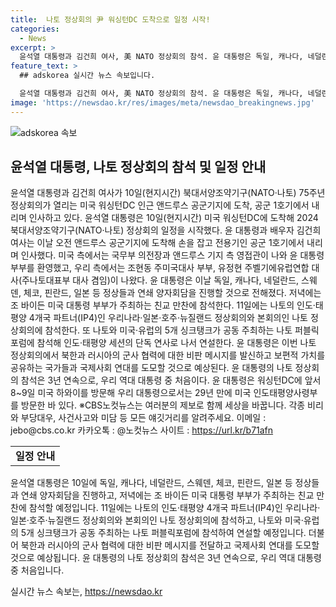 ```yaml
---
title:  나토 정상회의 尹 워싱턴DC 도착으로 일정 시작!
categories:
  - News
excerpt: >
  윤석열 대통령과 김건희 여사, 美 NATO 정상회의 참석. 윤 대통령은 독일, 캐나다, 네덜란드, 스웨덴, 일본 등 정상과 양자회담. 조 바이든 대통령 부부 친교 만찬 참석. 나토 정상회의 및 인도·태평양 4개국 정상회의 참석 예정. 또한 나토 퍼블릭포럼 연설 예정. 북한과 러시아의 군사 협력 비판 예상. 3년 연속 나토 정상회의 참석으로 역대 대통령 중 처음. 전날 미국 하와이 방문한 바도 인상적.
feature_text: >
  ## adskorea 실시간 뉴스 속보입니다.

  윤석열 대통령과 김건희 여사, 美 NATO 정상회의 참석. 윤 대통령은 독일, 캐나다, 네덜란드, 스웨덴, 일본 등 정상과 양자회담. 조 바이든 대통령 부부 친교 만찬 참석. 나토 정상회의 및 인도·태평양 4개국 정상회의 참석 예정. 또한 나토 퍼블릭포럼 연설 예정. 북한과 러시아의 군사 협력 비판 예상. 3년 연속 나토 정상회의 참석으로 역대 대통령 중 처음. 전날 미국 하와이 방문한 바도 인상적.
image: 'https://newsdao.kr/res/images/meta/newsdao_breakingnews.jpg'
---
```


<p><img src="https://newsdao.kr/res/images/meta/newsdao_breakingnews.jpg" alt="adskorea 속보" /></p>

<h2 data-ke-size="size26">윤석열 대통령, 나토 정상회의 참석 및 일정 안내</h2>

<p data-ke-size="size16">윤석열 대통령과 김건희 여사가 10일(현지시간) 북대서양조약기구(NATO·나토) 75주년 정상회의가 열리는 미국 워싱턴DC 인근 앤드루스 공군기지에 도착, 공군 1호기에서 내리며 인사하고 있다.  윤석열 대통령은 10일(현지시간) 미국 워싱턴DC에 도착해 2024 북대서양조약기구(NATO·나토) 정상회의 일정을 시작했다. 윤 대통령과 배우자 김건희 여사는 이날 오전 앤드루스 공군기지에 도착해 손을 잡고 전용기인 공군 1호기에서 내리며 인사했다. 미국 측에서는 국무부 의전장과 앤드루스 기지 측 영접관이 나와 윤 대통령 부부를 환영했고, 우리 측에서는 조현동 주미국대사 부부, 유정현 주벨기에유럽연합 대사(주나토대표부 대사 겸임)이 나왔다. 윤 대통령은 이날 독일, 캐나다, 네덜란드, 스웨덴, 체코, 핀란드, 일본 등 정상들과 연쇄 양자회담을 진행할 것으로 전해졌다. 저녁에는 조 바이든 미국 대통령 부부가 주최하는 친교 만찬에 참석한다. 11일에는 나토의 인도·태평양 4개국 파트너(IP4)인 우리나라·일본·호주·뉴질랜드 정상회의와 본회의인 나토 정상회의에 참석한다. 또 나토와 미국·유럽의 5개 싱크탱크가 공동 주최하는 나토 퍼블릭포럼에 참석해 인도·태평양 세션의 단독 연사로 나서 연설한다. 윤 대통령은 이번 나토 정상회의에서 북한과 러시아의 군사 협력에 대한 비판 메시지를 발신하고 보편적 가치를 공유하는 국가들과 국제사회 연대를 도모할 것으로 예상된다. 윤 대통령의 나토 정상회의 참석은 3년 연속으로, 우리 역대 대통령 중 처음이다. 윤 대통령은 워싱턴DC에 앞서 8~9일 미국 하와이를 방문해 우리 대통령으로서는 29년 만에 미국 인도태평양사령부를 방문한 바 있다. ※CBS노컷뉴스는 여러분의 제보로 함께 세상을 바꿉니다. 각종 비리와 부당대우, 사건사고와 미담 등 모든 얘깃거리를 알려주세요. 이메일 : jebo@cbs.co.kr 카카오톡 : @노컷뉴스 사이트 : <a href="https://url.kr/b71afn">https://url.kr/b71afn</a></p>

<table>
<tbody>
<tr>
<td style="text-align: center; height: 17px;"><b>일정 안내</b></td>
</tr>
</tbody>
</table>

<p data-ke-size="size16">윤석열 대통령은 10일에 독일, 캐나다, 네덜란드, 스웨덴, 체코, 핀란드, 일본 등 정상들과 연쇄 양자회담을 진행하고, 저녁에는 조 바이든 미국 대통령 부부가 주최하는 친교 만찬에 참석할 예정입니다. 11일에는 나토의 인도·태평양 4개국 파트너(IP4)인 우리나라·일본·호주·뉴질랜드 정상회의와 본회의인 나토 정상회의에 참석하고, 나토와 미국·유럽의 5개 싱크탱크가 공동 주최하는 나토 퍼블릭포럼에 참석하여 연설할 예정입니다. 더불어 북한과 러시아의 군사 협력에 대한 비판 메시지를 전달하고 국제사회 연대를 도모할 것으로 예상됩니다. 윤 대통령의 나토 정상회의 참석은 3년 연속으로, 우리 역대 대통령 중 처음입니다.</p>
실시간 뉴스 속보는, <a href="https://newsdao.kr" rel="dofollow">https://newsdao.kr</a>


